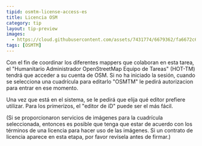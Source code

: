 ```yaml
---
tipid: osmtm-license-access-es
title: Licencia OSM
category: tip
layout: tip-preview
images:
  - https://cloud.githubusercontent.com/assets/7431774/6679362/fa6672c6-cc1c-11e4-85a4-d51e5da60523.gif
tags: [OSMTM]
---
```


Con el fin de coordinar los diferentes mappers que colaboran en esta tarea, el "Humanitario Administrador OpenStreetMap Equipo de Tareas" (HOT-TM) tendrá que acceder a su cuenta de OSM. Si no ha iniciado la sesión, cuando se selecciona una cuadrícula para editarlo "OSMTM"  le pedirá autorizacion para  entrar en ese momento.

Una vez que está en el sistema, se le pedirá que elija qué editor prefiere utilizar. Para los primerizos, el "editor de iD" puede ser el más fácil.

(Si se proporcionaron servicios de imágenes para la cuadrícula seleccionada, entonces  es posible que tenga que estar de acuerdo con los términos de una licencia para hacer uso de las imágenes. Si un contrato de licencia aparece en esta etapa, por favor revísela antes de firmar.)



 
